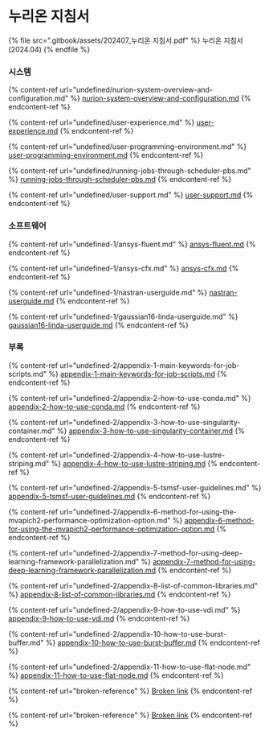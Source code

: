 # 누리온 지침서

{% file src=".gitbook/assets/202407_누리온 지침서.pdf" %}
누리온 지침서(2024.04)
{% endfile %}

### 시스템

{% content-ref url="undefined/nurion-system-overview-and-configuration.md" %}
[nurion-system-overview-and-configuration.md](undefined/nurion-system-overview-and-configuration.md)
{% endcontent-ref %}

{% content-ref url="undefined/user-experience.md" %}
[user-experience.md](undefined/user-experience.md)
{% endcontent-ref %}

{% content-ref url="undefined/user-programming-environment.md" %}
[user-programming-environment.md](undefined/user-programming-environment.md)
{% endcontent-ref %}

{% content-ref url="undefined/running-jobs-through-scheduler-pbs.md" %}
[running-jobs-through-scheduler-pbs.md](undefined/running-jobs-through-scheduler-pbs.md)
{% endcontent-ref %}

{% content-ref url="undefined/user-support.md" %}
[user-support.md](undefined/user-support.md)
{% endcontent-ref %}

### 소프트웨어

{% content-ref url="undefined-1/ansys-fluent.md" %}
[ansys-fluent.md](undefined-1/ansys-fluent.md)
{% endcontent-ref %}

{% content-ref url="undefined-1/ansys-cfx.md" %}
[ansys-cfx.md](undefined-1/ansys-cfx.md)
{% endcontent-ref %}

{% content-ref url="undefined-1/nastran-userguide.md" %}
[nastran-userguide.md](undefined-1/nastran-userguide.md)
{% endcontent-ref %}

{% content-ref url="undefined-1/gaussian16-linda-userguide.md" %}
[gaussian16-linda-userguide.md](undefined-1/gaussian16-linda-userguide.md)
{% endcontent-ref %}

### 부록

{% content-ref url="undefined-2/appendix-1-main-keywords-for-job-scripts.md" %}
[appendix-1-main-keywords-for-job-scripts.md](undefined-2/appendix-1-main-keywords-for-job-scripts.md)
{% endcontent-ref %}

{% content-ref url="undefined-2/appendix-2-how-to-use-conda.md" %}
[appendix-2-how-to-use-conda.md](undefined-2/appendix-2-how-to-use-conda.md)
{% endcontent-ref %}

{% content-ref url="undefined-2/appendix-3-how-to-use-singularity-container.md" %}
[appendix-3-how-to-use-singularity-container.md](undefined-2/appendix-3-how-to-use-singularity-container.md)
{% endcontent-ref %}

{% content-ref url="undefined-2/appendix-4-how-to-use-lustre-striping.md" %}
[appendix-4-how-to-use-lustre-striping.md](undefined-2/appendix-4-how-to-use-lustre-striping.md)
{% endcontent-ref %}

{% content-ref url="undefined-2/appendix-5-tsmsf-user-guidelines.md" %}
[appendix-5-tsmsf-user-guidelines.md](undefined-2/appendix-5-tsmsf-user-guidelines.md)
{% endcontent-ref %}

{% content-ref url="undefined-2/appendix-6-method-for-using-the-mvapich2-performance-optimization-option.md" %}
[appendix-6-method-for-using-the-mvapich2-performance-optimization-option.md](undefined-2/appendix-6-method-for-using-the-mvapich2-performance-optimization-option.md)
{% endcontent-ref %}

{% content-ref url="undefined-2/appendix-7-method-for-using-deep-learning-framework-parallelization.md" %}
[appendix-7-method-for-using-deep-learning-framework-parallelization.md](undefined-2/appendix-7-method-for-using-deep-learning-framework-parallelization.md)
{% endcontent-ref %}

{% content-ref url="undefined-2/appendix-8-list-of-common-libraries.md" %}
[appendix-8-list-of-common-libraries.md](undefined-2/appendix-8-list-of-common-libraries.md)
{% endcontent-ref %}

{% content-ref url="undefined-2/appendix-9-how-to-use-vdi.md" %}
[appendix-9-how-to-use-vdi.md](undefined-2/appendix-9-how-to-use-vdi.md)
{% endcontent-ref %}

{% content-ref url="undefined-2/appendix-10-how-to-use-burst-buffer.md" %}
[appendix-10-how-to-use-burst-buffer.md](undefined-2/appendix-10-how-to-use-burst-buffer.md)
{% endcontent-ref %}

{% content-ref url="undefined-2/appendix-11-how-to-use-flat-node.md" %}
[appendix-11-how-to-use-flat-node.md](undefined-2/appendix-11-how-to-use-flat-node.md)
{% endcontent-ref %}

{% content-ref url="broken-reference" %}
[Broken link](broken-reference)
{% endcontent-ref %}

{% content-ref url="broken-reference" %}
[Broken link](broken-reference)
{% endcontent-ref %}
